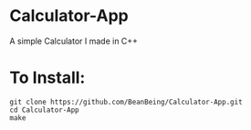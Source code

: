# Calculator-App
A simple Calculator I made in C++

# To Install:
```
git clone https://github.com/BeanBeing/Calculator-App.git
cd Calculator-App
make
```
